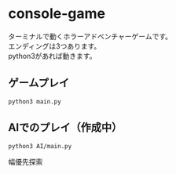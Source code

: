 # console-game
ターミナルで動くホラーアドベンチャーゲームです。  
エンディングは3つあります。  
python3があれば動きます。  

## ゲームプレイ
```
python3 main.py
```

## AIでのプレイ（作成中）
```
python3 AI/main.py
```
幅優先探索